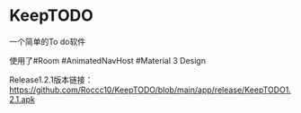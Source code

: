 # KeepTODO

一个简单的To do软件

使用了#Room #AnimatedNavHost #Material 3 Design 

Release1.2.1版本链接：https://github.com/Roccc10/KeepTODO/blob/main/app/release/KeepTODO1.2.1.apk
